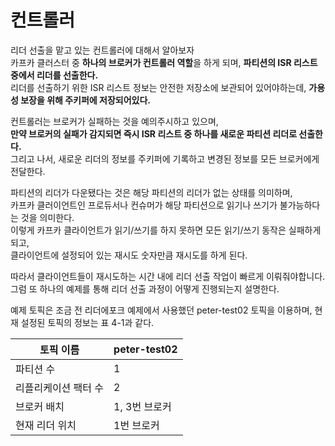 # 컨트롤러
         
리더 선출을 맡고 있는 컨트롤러에 대해서 알아보자                 
카프카 클러스터 중 **하나의 브로커가 컨트롤러 역할**을 하게 되며, **파티션의 ISR 리스트 중에서 리더를 선출한다.**            
리더를 선출하기 위한 ISR 리스트 정보는 안전한 저장소에 보관되어 있어야하는데, **가용성 보장을 위해 주키퍼에 저장되어있다.**      
            
컨트롤러는 브로커가 실패하는 것을 예의주시하고 있으며,            
**만약 브로커의 실패가 감지되면 즉시 ISR 리스트 중 하나를 새로운 파티션 리더로 선출한다.**        
그리고 나서, 새로운 리더의 정보를 주키퍼에 기록하고 변경된 정보를 모든 브로커에게 전달한다.       
          
파티션의 리더가 다운됐다는 것은 해당 파티션의 리더가 없는 상태를 의미하며,                  
카프카 클러이언트인 프로듀서나 컨슈머가 해당 파티션으로 읽기나 쓰기가 불가능하다는 것을 의미한다.            
이렇게 카프카 클라이언트가 읽기/쓰기를 하지 못하면 모든 읽기/쓰기 동작은 실패하게 되고,       
클라이언트에 설정되어 있는 재시도 숫자만큼 재시도를 하게 된다.     
          
따라서 클라이언트들이 재시도하는 시간 내에 리더 선출 작업이 빠르게 이뤄줘야합니다.       
그럼 또 하나의 예제를 통해 리더 선출 과정이 어떻게 진행되는지 설명한다.       

예제 토픽은 조금 전 리더에포크 예제에서 사용했던 peter-test02 토픽을 이용하며, 현재 설정된 토픽의 정보는 표 4-1과 같다.    
  
|토픽 이름|peter-test02|    
|-------|------------|   
|파티션 수|1|    
|리플리케이션 팩터 수|2|   
|브로커 배치|1, 3번 브로커|    
|현재 리더 위치|1번 브로커|   
   
   
